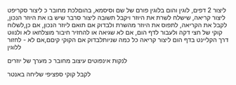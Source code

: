 ליצור 2 דפים, לוגין והום
בלוגין פורם של שם וסיסמא, בהוםלכת  מחובר כ
ליצור סקריפט ליצור קריאה, שישלח לשרת את היוזר ויקבל תשובה
ליצור סרבר שיש בו את היוזר הנכון, לקבל את הקריאה, לתפוס את היוזר מהשרת ולבדוק אם תואם ליוזר הנכון, אם כן,לשלוח קוקי של חצי דקה ולעבור לדף הום, אם לא שגיאה  או להחזיר חיבור מוצלחאו לא ולנווט דרך הקליינט
בדף הום ליצור קריאה כל כמה שניותלבדוק אם הקוקי קיםם,אם לא - לחזור ללוגין

לנקות אינפוטים
עיצוב
מחובר כ
מערך של יוזרים

לקבל קוקי ספציפי
שליחה באנטר